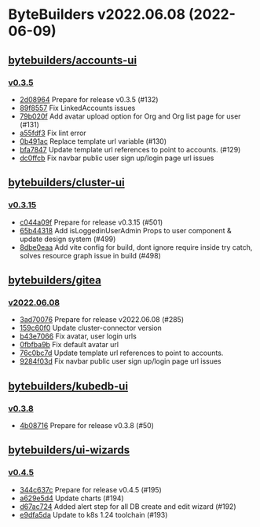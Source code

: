 # ByteBuilders v2022.06.08 (2022-06-09)


## [bytebuilders/accounts-ui](https://github.com/bytebuilders/accounts-ui)

### [v0.3.5](https://github.com/bytebuilders/accounts-ui/releases/tag/v0.3.5)

- [2d08964](https://github.com/bytebuilders/accounts-ui/commit/2d08964) Prepare for release v0.3.5 (#132)
- [89f8557](https://github.com/bytebuilders/accounts-ui/commit/89f8557) Fix LinkedAccounts issues
- [79b020f](https://github.com/bytebuilders/accounts-ui/commit/79b020f) Add avatar upload option for Org and Org list page for user (#131)
- [a55fdf3](https://github.com/bytebuilders/accounts-ui/commit/a55fdf3) Fix lint error
- [0b491ac](https://github.com/bytebuilders/accounts-ui/commit/0b491ac) Replace template url variable (#130)
- [bfa7847](https://github.com/bytebuilders/accounts-ui/commit/bfa7847) Update template url references to point to accounts.<domain> (#129)
- [dc0ffcb](https://github.com/bytebuilders/accounts-ui/commit/dc0ffcb) Fix navbar public user sign up/login page url issues



## [bytebuilders/cluster-ui](https://github.com/bytebuilders/cluster-ui)

### [v0.3.15](https://github.com/bytebuilders/cluster-ui/releases/tag/v0.3.15)

- [c044a09f](https://github.com/bytebuilders/cluster-ui/commit/c044a09f) Prepare for release v0.3.15 (#501)
- [65b44318](https://github.com/bytebuilders/cluster-ui/commit/65b44318) Add isLoggedinUserAdmin Props to user component & update design system (#499)
- [8dbe0eaa](https://github.com/bytebuilders/cluster-ui/commit/8dbe0eaa) Add vite config for build, dont ignore require inside try catch, solves resource graph issue in build (#498)



## [bytebuilders/gitea](https://github.com/bytebuilders/gitea)

### [v2022.06.08](https://github.com/bytebuilders/gitea/releases/tag/v2022.06.08)

- [3ad70076](https://github.com/bytebuilders/gitea/commit/3ad70076e) Prepare for release v2022.06.08 (#285)
- [159c60f0](https://github.com/bytebuilders/gitea/commit/159c60f0d) Update cluster-connector version
- [b43e7066](https://github.com/bytebuilders/gitea/commit/b43e70668) Fix avatar, user login urls
- [0fbfba9b](https://github.com/bytebuilders/gitea/commit/0fbfba9b4) Fix default avatar url
- [76c0bc7d](https://github.com/bytebuilders/gitea/commit/76c0bc7d3) Update template url references to point to accounts.<domain>
- [9284f03d](https://github.com/bytebuilders/gitea/commit/9284f03d6) Fix navbar public user sign up/login page url issues



## [bytebuilders/kubedb-ui](https://github.com/bytebuilders/kubedb-ui)

### [v0.3.8](https://github.com/bytebuilders/kubedb-ui/releases/tag/v0.3.8)

- [4b08716](https://github.com/bytebuilders/kubedb-ui/commit/4b08716) Prepare for release v0.3.8 (#50)



## [bytebuilders/ui-wizards](https://github.com/bytebuilders/ui-wizards)

### [v0.4.5](https://github.com/bytebuilders/ui-wizards/releases/tag/v0.4.5)

- [344c637c](https://github.com/bytebuilders/ui-wizards/commit/344c637c) Prepare for release v0.4.5 (#195)
- [a629e5d4](https://github.com/bytebuilders/ui-wizards/commit/a629e5d4) Update charts (#194)
- [d67ac724](https://github.com/bytebuilders/ui-wizards/commit/d67ac724) Added alert step for all DB create and edit wizard (#192)
- [e9dfa5da](https://github.com/bytebuilders/ui-wizards/commit/e9dfa5da) Update to k8s 1.24 toolchain (#193)



